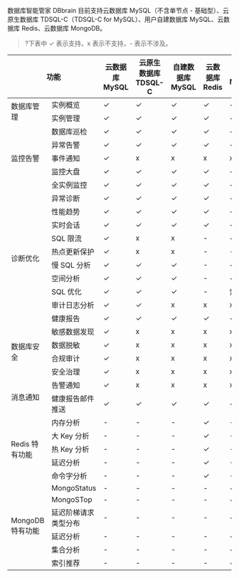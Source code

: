 数据库智能管家 DBbrain 目前支持云数据库 MySQL（不含单节点 - 基础型）、云原生数据库 TDSQL-C（TDSQL-C for MySQL）、用户自建数据库 MySQL、云数据库 Redis、云数据库 MongoDB。

>?下表中 &#10003; 表示支持，x 表示不支持，- 表示不涉及。

<table>
<thead><tr><th colspan=2>功能</th><th>云数据库 MySQL</th><th>云原生数据库 TDSQL-C</th><th>自建数据库 MySQL</th><th>云数据库 Redis</th><th>云数据库 MongoDB</th></tr></thead>
<tbody>
<tr>
<td rowspan=2>数据库管理</td>
<td>实例概览</td><td>&#10003;</td><td>&#10003;</td><td>&#10003;</td><td>&#10003;</td><td>&#10003;</td></tr>
<tr>
<td>实例管理</td><td>&#10003;</td><td>&#10003;</td><td>&#10003;</td><td>&#10003;</td><td>&#10003;</td></tr>
<tr>
<td rowspan=5>监控告警</td>
<td>数据库巡检</td><td>&#10003;</td><td>&#10003;</td><td>&#10003;</td><td>&#10003;</td><td>&#10003;</td></tr>
<tr>
<td>异常告警</td><td>&#10003;</td><td>&#10003;</td><td>&#10003;</td><td>&#10003;</td><td>&#10003;</td></tr>
<tr>
<td>事件通知</td><td>&#10003;</td><td>x</td><td>x</td><td>x</td><td>x</td></tr>
<tr>
<td>监控大盘</td><td>&#10003;</td><td>&#10003;</td><td>&#10003;</td><td>&#10003;</td><td>&#10003;</td></tr>
<tr>
<td>全实例监控</td><td>&#10003;</td><td>&#10003;</td><td>&#10003;</td><td>&#10003;</td><td>&#10003;</td></tr>
<tr>
<td rowspan=10>诊断优化</td>
<td>异常诊断</td><td>&#10003;</td><td>&#10003;</td><td>&#10003;</td><td>&#10003;</td><td>&#10003;</td></tr>
<tr>
<td>性能趋势</td><td>&#10003;</td><td>&#10003;</td><td>&#10003;</td><td>&#10003;</td><td>&#10003;</td></tr>
<tr>
<td>实时会话</td><td>&#10003;</td><td>&#10003;</td><td>&#10003;</td><td>&#10003;</td><td>&#10003;</td></tr>
<tr>
<td>SQL 限流</td><td>&#10003;</td><td>x</td><td>x</td><td>-</td><td>&#10003;</td></tr>
<tr>
<td>热点更新保护</td><td>&#10003;</td><td>x</td><td>x</td><td>-</td><td>-</td></tr>
<tr>
<td>慢 SQL 分析</td><td>&#10003;</td><td>&#10003;</td><td>&#10003;</td><td>-</td><td>&#10003;</td></tr>
<tr>
<td>空间分析</td><td>&#10003;</td><td>&#10003;</td><td>&#10003;</td><td>-</td><td>&#10003;</td></tr>
<tr>
<td>SQL 优化</td><td>&#10003;</td><td>&#10003;</td><td>&#10003;</td><td>-</td><td>索引推荐</td></tr>
<tr>
<td>审计日志分析</td><td>&#10003;</td><td>&#10003;</td><td>x</td><td>x</td><td>x</td></tr>
<tr>
<td>健康报告</td><td>&#10003;</td><td>&#10003;</td><td>&#10003;</td><td>&#10003;</td><td>&#10003;</td></tr>
<tr>
<td rowspan=4>数据库安全</td>
<td>敏感数据发现</td><td>&#10003;</td><td>x</td><td>x</td><td>x</td><td>x</td></tr>
<tr>
<td>数据脱敏</td><td>&#10003;</td><td>x</td><td>x</td><td>x</td><td>x</td></tr>
<tr>
<td>合规审计</td><td>&#10003;</td><td>x</td><td>x</td><td>x</td><td>x</td></tr>
<tr>
<td>安全治理</td><td>&#10003;</td><td>x</td><td>x</td><td>x</td><td>x</td></tr>
<tr>
<td rowspan=2>消息通知</td>
<td>告警通知</td><td>&#10003;</td><td>x</td><td>x</td><td>x</td><td>x</td></tr>
<tr>
<td>健康报告邮件推送</td><td>&#10003;</td><td>&#10003;</td><td>&#10003;</td><td>&#10003;</td><td>&#10003;</td></tr>
<tr>
<td rowspan=5>Redis 特有功能</td>
<td>内存分析</td><td>-</td><td>-</td><td>-</td><td>&#10003;</td><td>-</td></tr>
<tr>
<td>大 Key 分析</td><td>-</td><td>-</td><td>-</td><td>&#10003;</td><td>-</td></tr>
<tr>
<td>热 Key 分析</td><td>-</td><td>-</td><td>-</td><td>&#10003;</td><td>-</td></tr>
<tr>
<td>延迟分析</td><td>-</td><td>-</td><td>-</td><td>&#10003;</td><td>-</td></tr>
<tr>
<td>命令字分析</td><td>-</td><td>-</td><td>-</td><td>&#10003;</td><td>-</td></tr>
<tr>
<td rowspan=6>MongoDB 特有功能</td>
<td>MongoStatus</td><td>-</td><td>-</td><td>-</td><td>-</td><td>&#10003;</td></tr>
<tr>
<td>MongoSTop</td><td>-</td><td>-</td><td>-</td><td>-</td><td>&#10003;</td></tr>
<tr>
<td>延迟阶梯请求类型分布</td><td>-</td><td>-</td><td>-</td><td>-</td><td>&#10003;</td></tr>
<tr>
<td>延迟分析</td><td>-</td><td>-</td><td>-</td><td>-</td><td>&#10003;</td></tr>
<tr>
<td>集合分析</td><td>-</td><td>-</td><td>-</td><td>-</td><td>&#10003;</td></tr>
<tr>
<td>索引推荐</td><td>-</td><td>-</td><td>-</td><td>-</td><td>&#10003;</td></tr>
</tbody></table>

